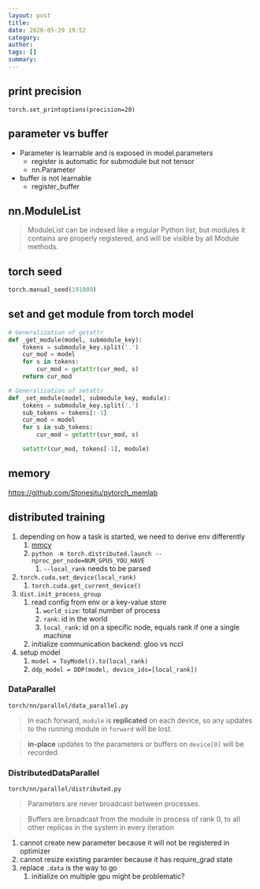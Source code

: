 ```yaml
---
layout: post
title: 
date: 2020-05-29 19:52
category: 
author: 
tags: []
summary: 
---
```


## print precision

`torch.set_printoptions(precision=20)`

## parameter vs buffer

* Parameter is learnable and is exposed in model.parameters
  * register is automatic for submodule but not tensor
  * nn.Parameter
* buffer is not learnable
  * register_buffer

## nn.ModuleList

> ModuleList can be indexed like a regular Python list, but modules it contains are properly registered, and will be visible by all Module methods.

## torch seed

```python
torch.manual_seed(191009)
```

## set and get module from torch model

```python
# Generalization of getattr
def _get_module(model, submodule_key):
    tokens = submodule_key.split('.')
    cur_mod = model
    for s in tokens:
        cur_mod = getattr(cur_mod, s)
    return cur_mod

# Generalization of setattr
def _set_module(model, submodule_key, module):
    tokens = submodule_key.split('.')
    sub_tokens = tokens[:-1]
    cur_mod = model
    for s in sub_tokens:
        cur_mod = getattr(cur_mod, s)

    setattr(cur_mod, tokens[-1], module)
```
## memory

https://github.com/Stonesjtu/pytorch_memlab

## distributed training

1. depending on how a task is started, we need to derive env differently
   1. [mmcv](https://github.com/open-mmlab/mmcv/blob/master/mmcv/runner/dist_utils.py)
   2. `python -m torch.distributed.launch --nproc_per_node=NUM_GPUS_YOU_HAVE`
      1. `--local_rank` needs to be parsed
2. `torch.cuda.set_device(local_rank)`
   1. `torch.cuda.get_current_device()`
3. `dist.init_process_group`
   1. read config from env or a key-value store
      1. `world_size`: total number of process
      2. `rank`: id in the world
      3. `local_rank`: id on a specific node, equals rank if one a single machine
   2. initialize communication backend: gloo vs nccl
4. setup model
   1. `model = ToyModel().to(local_rank)`
   2. `ddp_model = DDP(model, device_ids=[local_rank])`

### DataParallel

`torch/nn/parallel/data_parallel.py`

> In each forward, `module` is **replicated** on each device, 
> so any updates to the running module in `forward` will be lost.

> **in-place** updates to the parameters or buffers on ``device[0]`` will be recorded

### DistributedDataParallel

`torch/nn/parallel/distributed.py`

> Parameters are never broadcast between processes.

> Buffers are broadcast from the module in process of rank 0,
> to all other replicas in the system in every iteration

1. cannot create new parameter because it will not be registered in optimizer
2. cannot resize existing paramter because it has require_grad state
3. replace `.data` is the way to go
   1. initialize on multiple gpu might be problematic?
